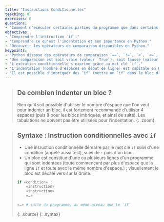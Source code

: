 ```yaml
---
title: "Instructions Conditionnelles"
teaching: 0
exercises: 0
questions:
- "Comment n'exécuter certaines parties du programme que dans certains cas ?"
objectives:
- "Comprendre l'instruction `if`."
- "Comprendre ce qu'est l'indentation et son importance en Python."
- "Découvrir les opérateurs de comparaison disponibles en Python."
keypoints:
- "Python dispose des opérateurs de comparaison `==`, `!=`, `<`, `<=`, `>`, `>=`."
- "Une comparaison est soit vraie (valeur `True`), soit fausse (valeur `False`)."
- "L'exécution conditionnelle s'exprime grâce au mot clé `if`."
- "L'indentation (nombre d'espaces en début de ligne) est capitale en Python car elle défini un bloc de code."
- "Il est possible d'imbriquer des `if` (mettre un `if` dans le bloc d'un autre `if`)."
---
```


> ## De combien indenter un bloc ?
> Bien qu'il soit possible d'utiliser le nombre d'espace que l'on veut pour indenter un bloc, il est fortement recommandé d'utiliser 4 espaces (puis 8 pour les blocs imbriqués, et ainsi de suite).
> Les tabulations ne doivent pas être utilisées pour l'indentation. 
{: .zoom}

> ## Syntaxe : Instruction conditionnelles avec `if`
> - Une insruction conditionnelle démarre par le mot clé `if` suivi d'une condition (appelé aussi test), suivi de `:` puis d'un bloc.
> - Un bloc est constitué d'une ou plusieurs lignes d'un programme qui sont indentées (toute commençant par plus d'espace que la ligne `if` et toute avec le même nombre d'espace.) ; visuellement le bloc est décalé vers sur la droite.
> 
> ~~~python
> if «condition» :
>     «instruction»
>     «instruction»
>     «…»
>     
> «…» # suite du programme, au même niveau que le `if`
> ~~~
> {: .source}
{: .syntax}

